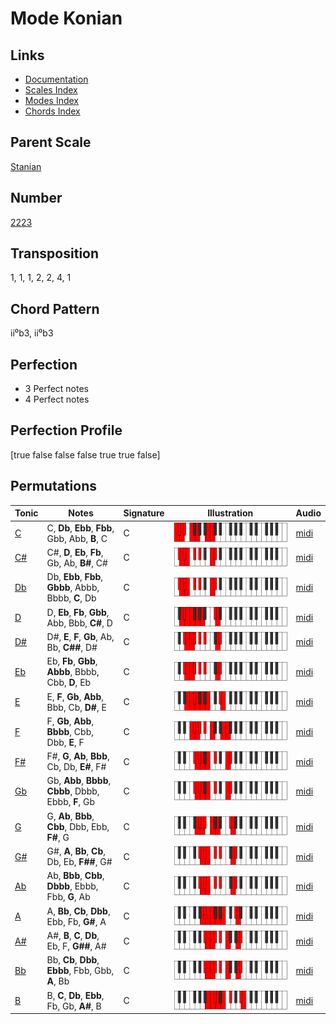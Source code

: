 # Mode Konian

## Links

- [Documentation](README.md)
- [Scales Index](Scales.md)
- [Modes Index](Modes.md)
- [Chords Index](Chords.md)

## Parent Scale

[Stanian](ScaleStanian.md)

## Number

[2223](https://ianring.com/musictheory/scales/2223)

## Transposition

1, 1, 1, 2, 2, 4, 1

## Chord Pattern

ii⁰b3, ii⁰b3

## Perfection

- 3 Perfect notes
- 4 Perfect notes

## Perfection Profile

[true false false false true true false]

## Permutations

| Tonic | Notes | Signature | Illustration | Audio |
|-------|-------|-----------|--------------|-------|
| [C](ModeCNaturalKonian.md) | C, **Db**, **Ebb**, **Fbb**, Gbb, Abb, **B**, C | C | ![CNaturalKonian](ModeCNaturalKonian.png) | [midi](https://github.com/edipermadi/music/blob/main/docs/ModeCNaturalKonian.mid?raw=true) |
| [C#](ModeCSharpKonian.md) | C#, **D**, **Eb**, **Fb**, Gb, Ab, **B#**, C# | C | ![CSharpKonian](ModeCSharpKonian.png) | [midi](https://github.com/edipermadi/music/blob/main/docs/ModeCSharpKonian.mid?raw=true) |
| [Db](ModeDFlatKonian.md) | Db, **Ebb**, **Fbb**, **Gbbb**, Abbb, Bbbb, **C**, Db | C | ![DFlatKonian](ModeDFlatKonian.png) | [midi](https://github.com/edipermadi/music/blob/main/docs/ModeDFlatKonian.mid?raw=true) |
| [D](ModeDNaturalKonian.md) | D, **Eb**, **Fb**, **Gbb**, Abb, Bbb, **C#**, D | C | ![DNaturalKonian](ModeDNaturalKonian.png) | [midi](https://github.com/edipermadi/music/blob/main/docs/ModeDNaturalKonian.mid?raw=true) |
| [D#](ModeDSharpKonian.md) | D#, **E**, **F**, **Gb**, Ab, Bb, **C##**, D# | C | ![DSharpKonian](ModeDSharpKonian.png) | [midi](https://github.com/edipermadi/music/blob/main/docs/ModeDSharpKonian.mid?raw=true) |
| [Eb](ModeEFlatKonian.md) | Eb, **Fb**, **Gbb**, **Abbb**, Bbbb, Cbb, **D**, Eb | C | ![EFlatKonian](ModeEFlatKonian.png) | [midi](https://github.com/edipermadi/music/blob/main/docs/ModeEFlatKonian.mid?raw=true) |
| [E](ModeENaturalKonian.md) | E, **F**, **Gb**, **Abb**, Bbb, Cb, **D#**, E | C | ![ENaturalKonian](ModeENaturalKonian.png) | [midi](https://github.com/edipermadi/music/blob/main/docs/ModeENaturalKonian.mid?raw=true) |
| [F](ModeFNaturalKonian.md) | F, **Gb**, **Abb**, **Bbbb**, Cbb, Dbb, **E**, F | C | ![FNaturalKonian](ModeFNaturalKonian.png) | [midi](https://github.com/edipermadi/music/blob/main/docs/ModeFNaturalKonian.mid?raw=true) |
| [F#](ModeFSharpKonian.md) | F#, **G**, **Ab**, **Bbb**, Cb, Db, **E#**, F# | C | ![FSharpKonian](ModeFSharpKonian.png) | [midi](https://github.com/edipermadi/music/blob/main/docs/ModeFSharpKonian.mid?raw=true) |
| [Gb](ModeGFlatKonian.md) | Gb, **Abb**, **Bbbb**, **Cbbb**, Dbbb, Ebbb, **F**, Gb | C | ![GFlatKonian](ModeGFlatKonian.png) | [midi](https://github.com/edipermadi/music/blob/main/docs/ModeGFlatKonian.mid?raw=true) |
| [G](ModeGNaturalKonian.md) | G, **Ab**, **Bbb**, **Cbb**, Dbb, Ebb, **F#**, G | C | ![GNaturalKonian](ModeGNaturalKonian.png) | [midi](https://github.com/edipermadi/music/blob/main/docs/ModeGNaturalKonian.mid?raw=true) |
| [G#](ModeGSharpKonian.md) | G#, **A**, **Bb**, **Cb**, Db, Eb, **F##**, G# | C | ![GSharpKonian](ModeGSharpKonian.png) | [midi](https://github.com/edipermadi/music/blob/main/docs/ModeGSharpKonian.mid?raw=true) |
| [Ab](ModeAFlatKonian.md) | Ab, **Bbb**, **Cbb**, **Dbbb**, Ebbb, Fbb, **G**, Ab | C | ![AFlatKonian](ModeAFlatKonian.png) | [midi](https://github.com/edipermadi/music/blob/main/docs/ModeAFlatKonian.mid?raw=true) |
| [A](ModeANaturalKonian.md) | A, **Bb**, **Cb**, **Dbb**, Ebb, Fb, **G#**, A | C | ![ANaturalKonian](ModeANaturalKonian.png) | [midi](https://github.com/edipermadi/music/blob/main/docs/ModeANaturalKonian.mid?raw=true) |
| [A#](ModeASharpKonian.md) | A#, **B**, **C**, **Db**, Eb, F, **G##**, A# | C | ![ASharpKonian](ModeASharpKonian.png) | [midi](https://github.com/edipermadi/music/blob/main/docs/ModeASharpKonian.mid?raw=true) |
| [Bb](ModeBFlatKonian.md) | Bb, **Cb**, **Dbb**, **Ebbb**, Fbb, Gbb, **A**, Bb | C | ![BFlatKonian](ModeBFlatKonian.png) | [midi](https://github.com/edipermadi/music/blob/main/docs/ModeBFlatKonian.mid?raw=true) |
| [B](ModeBNaturalKonian.md) | B, **C**, **Db**, **Ebb**, Fb, Gb, **A#**, B | C | ![BNaturalKonian](ModeBNaturalKonian.png) | [midi](https://github.com/edipermadi/music/blob/main/docs/ModeBNaturalKonian.mid?raw=true) |
